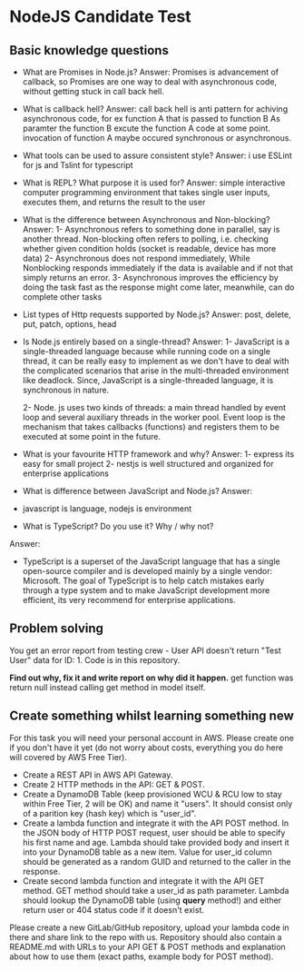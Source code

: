# NodeJS Candidate Test

## Basic knowledge questions

- What are Promises in Node.js? 
Answer:
  Promises is  advancement of callback, so Promises are one way to deal with asynchronous code, without getting stuck in call back hell.

- What is callback hell?
Answer: 
 call back hell is anti pattern for achiving asynchronous code, 
 for ex function A that is passed to function B  As paramter the function B excute the function A code at some point. invocation of function A maybe occured synchronous or asynchronous.

- What tools can be used to assure consistent style?
Answer: 
 i use ESLint for js and Tslint for typescript 

- What is REPL? What purpose it is used for?
Answer: 
simple interactive computer programming environment  that takes single user inputs, executes them, and returns the result to the user

- What is the difference between Asynchronous and Non-blocking?
 Answer: 
1- Asynchronous refers to something done in parallel, say is another thread.
 Non-blocking often refers to polling, i.e. checking whether given condition holds (socket is readable, device has more data)
 2- Asynchronous does not respond immediately, While Nonblocking responds immediately if the data is available and if not that simply returns an error. 
 3- Asynchronous improves the efficiency by doing the task fast as the response might come later, meanwhile, can do complete other tasks

- List types of Http requests supported by Node.js?
  Answer: 
  post, delete, put, patch, options, head 

- Is Node.js entirely based on a single-thread? 
 Answer: 
  1- JavaScript is a single-threaded language because while running code on a single thread, it can be really easy to implement as we don't have to deal with the complicated scenarios that arise in the multi-threaded environment like deadlock. Since, JavaScript is a single-threaded language, it is synchronous in nature.

  2- Node. js uses two kinds of threads: a main thread handled by event loop and several auxiliary threads in the worker pool. Event loop is the mechanism that takes callbacks (functions) and registers them to be executed at some point in the future.




- What is your favourite HTTP framework and why?
Answer: 
1- express its easy for small project 
2- nestjs is well structured and organized for enterprise applications

- What is difference between JavaScript and Node.js?
Answer: 
* javascript is language, nodejs is environment 

- What is TypeScript? Do you use it? Why / why not?

Answer: 
* TypeScript is a superset of the JavaScript language that has a single open-source compiler and is developed mainly by a single vendor: Microsoft. The goal of TypeScript is to help catch mistakes early through a type system and to make JavaScript development more efficient, its very recommend for enterprise applications.

## Problem solving

You get an error report from testing crew - User API doesn't return "Test User" data for ID: 1.
Code is in this repository.

**Find out why, fix it and write report on why did it happen.**
 get function was return null instead calling get method in model itself.

## Create something whilst learning something new
For this task you will need your personal account in AWS. Please create one if you don't have it yet (do not worry about costs, everything you do here will covered by AWS Free Tier).

- Create a REST API in AWS API Gateway.
- Create 2 HTTP methods in the API: GET & POST.
- Create a DynamoDB Table (keep provisioned WCU & RCU low to stay within Free Tier, 2 will be OK) and name it "users". It should consist only of a parition key (hash key) which is "user_id".
- Create a lambda function and integrate it with the API POST method. In the JSON body of HTTP POST request, user should be able to specify his first name and age. Lambda should take provided body and insert it into your DynamoDB table as a new item. Value for user_id column should be generated as a random GUID and returned to the caller in the response.
- Create second lambda function and integrate it with the API GET method. GET method should take a user_id as path parameter. Lambda should lookup the DynamoDB table (using **query** method!) and either return user or 404 status code if it doesn't exist.

Please create a new GitLab/GitHub repository, upload your lambda code in there and share link to the repo with us.
Repository should also contain a README.md with URLs to your API GET & POST methods and explanation about how to use them (exact paths, example body for POST method).